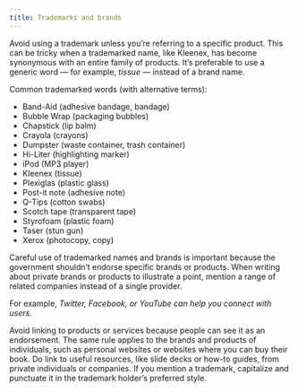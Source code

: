```yaml
---
title: Trademarks and brands
---
```

Avoid using a trademark unless you’re referring to a specific product. This can be tricky when a trademarked name, like Kleenex, has become synonymous with an entire family of products. It’s preferable to use a generic word — for example, *tissue* — instead of a brand name.

Common trademarked words (with alternative terms):

-   Band-Aid (adhesive bandage, bandage)
-   Bubble Wrap (packaging bubbles)
-   Chapstick (lip balm)
-   Crayola (crayons)
-   Dumpster (waste container, trash container)
-   Hi-Liter (highlighting marker)
-   iPod (MP3 player)
-   Kleenex (tissue)
-   Plexiglas (plastic glass)
-   Post-it note (adhesive note)
-   Q-Tips (cotton swabs)
-   Scotch tape (transparent tape)
-   Styrofoam (plastic foam)
-   Taser (stun gun)
-   Xerox (photocopy, copy)

Careful use of trademarked names and brands is important because the government shouldn’t endorse specific brands or products. When writing about private brands or products to illustrate a point, mention a range of related companies instead of a single provider.

For example, *Twitter, Facebook, or YouTube can help you connect with users.*

Avoid linking to products or services because people can see it as an endorsement. The same rule applies to the brands and products of individuals, such as personal websites or websites where you can buy their book. Do link to useful resources, like slide decks or how-to guides, from private individuals or companies. If you mention a trademark, capitalize and punctuate it in the trademark holder’s preferred style.
